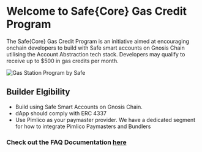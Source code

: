 # Welcome to Safe{Core} Gas Credit Program

The Safe{Core} Gas Credit Program is an initiative aimed at encouraging onchain developers to build with Safe smart accounts on Gnosis Chain utilising the Account Abstraction tech stack. Developers may qualify to receive up to $500 in gas credits per month.


![Gas Station Program by Safe](https://safe-global.notion.site/image/https%3A%2F%2Fprod-files-secure.s3.us-west-2.amazonaws.com%2F5010e4ee-a4be-4f75-a21f-79bde3054f7f%2Fded8a03a-2890-48aa-aee1-c2d43eb9d26d%2Fgas-station-9-generic.jpg?table=block&id=5340ed6c-8969-4809-b29e-00c52b118045&spaceId=5010e4ee-a4be-4f75-a21f-79bde3054f7f&width=2000&userId=&cache=v2)



## Builder Elgibility 

- Build using Safe Smart Accounts on Gnosis Chain.
- dApp should comply with ERC 4337
- Use Pimlico as your paymaster provider. We have a dedicated segment for how to integrate Pimlico Paymasters and Bundlers


### Check out the FAQ Documentation [here](https://safe-global.notion.site/Safe-Core-Gas-Credit-Program-FAQ-5340ed6c89694809b29e00c52b118045)